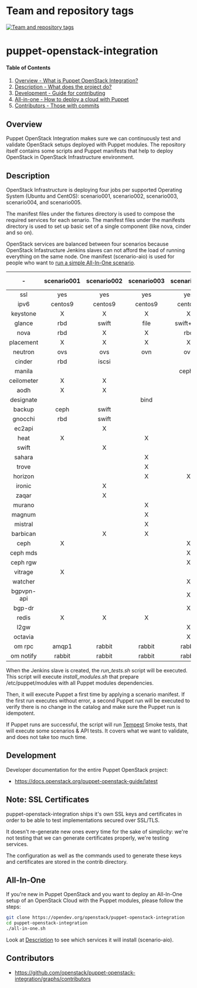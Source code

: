 Team and repository tags
========================

[![Team and repository tags](https://governance.openstack.org/tc/badges/puppet-openstack-integration.svg)](https://governance.openstack.org/tc/reference/tags/index.html)

<!-- Change things from this point on -->

puppet-openstack-integration
============================

#### Table of Contents

1. [Overview - What is Puppet OpenStack Integration?](#overview)
2. [Description - What does the project do?](#description)
3. [Development - Guide for contributing](#development)
4. [All-in-one - How to deploy a cloud with Puppet](#all-in-one)
5. [Contributors - Those with commits](#contributors)


Overview
--------

Puppet OpenStack Integration makes sure we can continuously test and validate
OpenStack setups deployed with Puppet modules. The repository itself contains
some scripts and Puppet manifests that help to deploy OpenStack in OpenStack
Infrastructure environment.


Description
-----------

OpenStack Infrastructure is deploying four jobs per supported Operating System
(Ubuntu and CentOS): scenario001, scenario002, scenario003, scenario004, and
scenario005.

The manifest files under the fixtures directory is used to compose the required
services for each senario. The manifest files under the manifests directory
is used to set up basic set of a single component (like nova, cinder and so on).

OpenStack services are balanced between four scenarios because OpenStack
Infastructure Jenkins slaves can not afford the load of running everything on
the same node.
One manifest (scenario-aio) is used for people who want to [run a simple All-In-One
scenario](#all-in-one).

|     -      | scenario001 | scenario002 | scenario003 | scenario004 | scenario005 | scenario-aio |
|:----------:|:-----------:|:-----------:|:-----------:|:-----------:|:-----------:|:------------:|
| ssl        |     yes     |      yes    |      yes    |     yes     |     yes     |     no       |
| ipv6       |   centos9   |    centos9  |    centos9  |   centos9   |   centos9   |     no       |
| keystone   |      X      |       X     |       X     |      X      |      X      |      X       |
| glance     |     rbd     |     swift   |     file    |  swift+rgw  |   cinder    |    file      |
| nova       |     rbd     |       X     |       X     |     rbd     |      X      |      X       |
| placement  |      X      |       X     |       X     |      X      |      X      |      X       |
| neutron    |     ovs     |      ovs    |      ovn    |     ovs     |     ovn     |     ovs      |
| cinder     |     rbd     |     iscsi   |             |             |    iscsi    |   iscsi      |
| manila     |             |             |             |   cephfs    |     lvm     |              |
| ceilometer |      X      |       X     |             |             |             |              |
| aodh       |      X      |       X     |             |             |             |              |
| designate  |             |             |     bind    |             |             |              |
| backup     |    ceph     |    swift    |             |             |             |              |
| gnocchi    |     rbd     |    swift    |             |             |             |              |
| ec2api     |             |       X     |             |             |             |              |
| heat       |      X      |             |       X     |             |             |              |
| swift      |             |       X     |             |             |             |              |
| sahara     |             |             |       X     |             |             |              |
| trove      |             |             |       X     |             |             |              |
| horizon    |             |             |       X     |      X      |      X      |      X       |
| ironic     |             |       X     |             |             |             |              |
| zaqar      |             |       X     |             |             |             |              |
| murano     |             |             |       X     |             |             |              |
| magnum     |             |             |       X     |             |             |              |
| mistral    |             |             |       X     |             |             |              |
| barbican   |             |       X     |       X     |             |             |              |
| ceph       |      X      |             |             |      X      |             |              |
| ceph mds   |             |             |             |      X      |             |              |
| ceph rgw   |             |             |             |      X      |             |              |
| vitrage    |      X      |             |             |             |             |              |
| watcher    |             |             |             |      X      |             |              |
| bgpvpn-api |             |             |             |      X      |             |              |
| bgp-dr     |             |             |             |      X      |             |              |
| redis      |      X      |       X     |       X     |             |             |              |
| l2gw       |             |             |             |      X      |             |              |
| octavia    |             |             |             |      X      |      X      |              |
| om rpc     |    amqp1    |    rabbit   |    rabbit   |    rabbit   |    rabbit   |    rabbit    |
| om notify  |    rabbit   |    rabbit   |    rabbit   |    rabbit   |    rabbit   |    rabbit    |

When the Jenkins slave is created, the *run_tests.sh* script will be executed.
This script will execute *install_modules.sh* that prepare /etc/puppet/modules
with all Puppet modules dependencies.

Then, it will execute Puppet a first time by applying a scenario manifest.
If the first run executes without error, a second Puppet run will be executed to
verify there is no change in the catalog and make sure the Puppet run is
idempotent.

If Puppet runs are successful, the script will run
[Tempest](https://docs.openstack.org/tempest/latest/overview.html) Smoke
tests, that will execute some scenarios & API tests. It covers what we want to
validate, and does not take too much time.


Development
-----------

Developer documentation for the entire Puppet OpenStack project:

* https://docs.openstack.org/puppet-openstack-guide/latest

Note: SSL Certificates
----------------------

puppet-openstack-integration ships it's own SSL keys and certificates in order
to be able to test implementations secured over SSL/TLS.

It doesn't re-generate new ones every time for the sake of simplicity: we're
not testing that we can generate certificates properly, we're testing services.

The configuration as well as the commands used to generate these keys and
certificates are stored in the contrib directory.

All-In-One
----------

If you're new in Puppet OpenStack and you want to deploy an All-In-One setup of
an OpenStack Cloud with the Puppet modules, please follow the steps:

```bash
git clone https://opendev.org/openstack/puppet-openstack-integration
cd puppet-openstack-integration
./all-in-one.sh
```

Look at [Description](#description) to see which services it will install
(scenario-aio).


Contributors
------------

* https://github.com/openstack/puppet-openstack-integration/graphs/contributors
